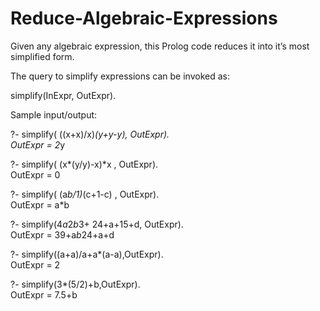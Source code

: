 # Reduce-Algebraic-Expressions

Given any algebraic expression, this Prolog code reduces it into it’s most simplified form.  
  
The query to simplify expressions can be invoked as:  
  
simplify(InExpr, OutExpr).  
  
Sample input/output:  
  
?- simplify( ((x+x)/x)*(y+y-y), OutExpr).  
OutExpr = 2*y   
  
?- simplify( (x*(y/y)-x)*x , OutExpr).  
OutExpr = 0  
  
?- simplify( (a*b/1)*(c+1-c) , OutExpr).  
OutExpr = a*b  
  
?- simplify(4*a*2*b*3+ 24+a+15+d, OutExpr).  
OutExpr = 39+a*b*24+a+d  
  
?- simplify((a+a)/a+a*(a-a),OutExpr).  
OutExpr = 2  
  
?- simplify(3*(5/2)+b,OutExpr).  
OutExpr = 7.5+b  
